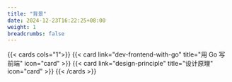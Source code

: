 ```yaml
---
title: "背景"
date: 2024-12-23T16:22:25+08:00
weight: 1
breadcrumbs: false
---
```


{{< cards cols="1">}}
{{< card link="dev-frontend-with-go" title="用 Go 写前端"  icon="card" >}}
{{< card link="design-principle" title="设计原理" icon="card" >}}
{{< /cards >}}
